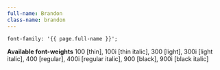 ```yaml
---
full-name: Brandon
class-name: brandon
---
```

```
font-family: '{{ page.full-name }}';
```
**Available font-weights** 100 [thin], 100i [thin italic], 300 [light], 300i [light italic], 400 [regular], 400i [regular italic], 900 [black], 900i [black italic]